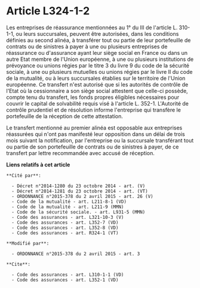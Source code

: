 # Article L324-1-2

Les entreprises de réassurance mentionnées au 1° du III de l'article L. 310-1-1, ou leurs succursales, peuvent être
autorisées, dans les conditions définies au second alinéa, à transférer tout ou partie de leur portefeuille de contrats ou de
sinistres à payer à une ou plusieurs entreprises de réassurance ou d'assurance ayant leur siège social en France ou dans un
autre Etat membre de l'Union européenne, à une ou plusieurs institutions de prévoyance ou unions régies par le titre 3 du
livre 9 du code de la sécurité sociale, à une ou plusieurs mutuelles ou unions régies par le livre II du code de la
mutualité, ou à leurs succursales établies sur le territoire de l'Union européenne. Ce transfert n'est autorisé que si les
autorités de contrôle de l'Etat où la cessionnaire a son siège social attestent que celle-ci possède, compte tenu du
transfert, les fonds propres éligibles nécessaires pour couvrir le capital de solvabilité requis visé à l'article L. 352-1.
L'Autorité de contrôle prudentiel et de résolution informe l'entreprise qui transfère le portefeuille de la réception de
cette attestation. 

Le transfert mentionné au premier alinéa est opposable aux entreprises réassurées qui n'ont pas manifesté leur opposition
dans un délai de trois mois suivant la notification, par l'entreprise ou la succursale transférant tout ou partie de son
portefeuille de contrats ou de sinistres à payer, de ce transfert par lettre recommandée avec accusé de réception.

**Liens relatifs à cet article**

	**Cité par**:

	  - Décret n°2014-1280 du 23 octobre 2014 - art. (V)
	  - Décret n°2014-1281 du 23 octobre 2014 - art. (VT)
	  - ORDONNANCE n°2015-378 du 2 avril 2015 - art. 26 (V)
	  - Code de la mutualité - art. L211-8-1 (VD)
	  - Code de la mutualité - art. L211-9 (MMN)
	  - Code de la sécurité sociale. - art. L931-5 (MMN)
	  - Code des assurances - art. L321-10-3 (V)
	  - Code des assurances - art. L352-7 (VD)
	  - Code des assurances - art. L352-8 (VD)
	  - Code des assurances - art. R324-1 (VT)

	**Modifié par**:

	  - ORDONNANCE n°2015-378 du 2 avril 2015 - art. 3

	**Cite**:

	  - Code des assurances - art. L310-1-1 (VD)
	  - Code des assurances - art. L352-1 (VD)
